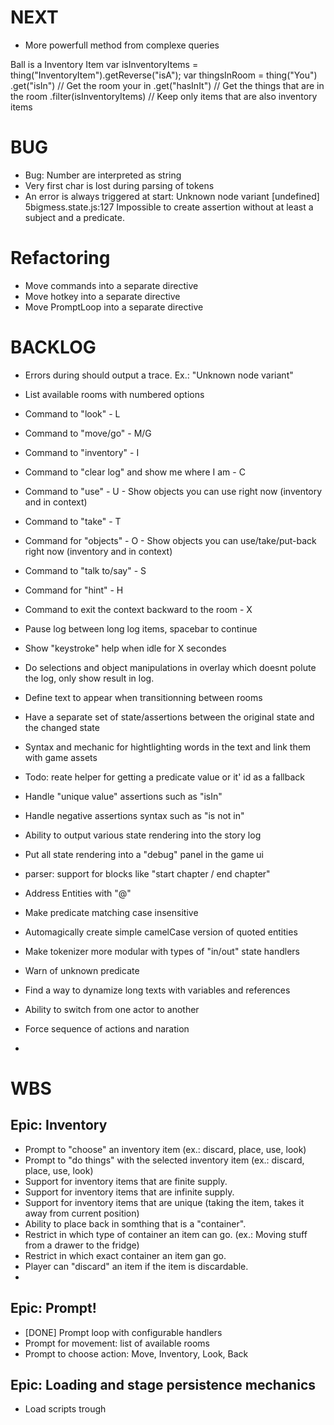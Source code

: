 
# NEXT

- More powerfull method from complexe queries

Ball is a Inventory Item
var isInventoryItems = thing("InventoryItem").getReverse("isA");
var thingsInRoom =
    thing("You")
        .get("isIn") // Get the room your in
            .get("hasInIt") // Get the things that are in the room
                .filter(isInventoryItems) // Keep only items that are also inventory items

# BUG

- Bug: Number are interpreted as string
- Very first char is lost during parsing of tokens
- An error is always triggered at start:
    Unknown node variant [undefined]
    5bigmess.state.js:127 Impossible to create assertion without at least a subject and a predicate.

# Refactoring

- Move commands into a separate directive
- Move hotkey into a separate directive
- Move PromptLoop into a separate directive

# BACKLOG

- Errors during should output a trace. Ex.: "Unknown node variant"
- List available rooms with numbered options

- Command to "look" - L
- Command to "move/go" - M/G
- Command to "inventory" - I
- Command to "clear log" and show me where I am - C
- Command to "use" - U - Show objects you can use right now (inventory and in context)
- Command to "take" - T
- Command for "objects" - O - Show objects you can use/take/put-back right now (inventory and in context)
- Command to "talk to/say" - S
- Command for "hint" - H
- Command to exit the context backward to the room - X

- Pause log between long log items, spacebar to continue
- Show "keystroke" help when idle for X secondes

- Do selections and object manipulations in overlay which doesnt polute the log, only show result in log.
- Define text to appear when transitionning between rooms
- Have a separate set of state/assertions between the original state and the changed state
- Syntax and mechanic for hightlighting words in the text and link them with game assets
- Todo: reate helper for getting a predicate value or it' id as a fallback
- Handle "unique value" assertions such as "isIn"
- Handle negative assertions syntax such as "is not in"
- Ability to output various state rendering into the story log
- Put all state rendering into a "debug" panel in the game ui
- parser: support for blocks like "start chapter / end chapter"
- Address Entities with "@"
- Make predicate matching case insensitive
- Automagically create simple camelCase version of quoted entities
- Make tokenizer more modular with types of "in/out" state handlers
- Warn of unknown predicate
- Find a way to dynamize long texts with variables and references
- Ability to switch from one actor to another
- Force sequence of actions and naration
- 


# WBS

## Epic: Inventory

- Prompt to "choose" an inventory item (ex.: discard, place, use, look)
- Prompt to "do things" with the selected inventory item (ex.: discard, place, use, look)
- Support for inventory items that are finite supply.
- Support for inventory items that are infinite supply.
- Support for inventory items that are unique (taking the item, takes it away from current position)
- Ability to place back in somthing that is a "container".
- Restrict in which type of container an item can go. (ex.: Moving stuff from a drawer to the fridge)
- Restrict in which exact container an item gan go.
- Player can "discard" an item if the item is discardable.
- 

## Epic: Prompt!

- [DONE] Prompt loop with configurable handlers
- Prompt for movement: list of available rooms
- Prompt to choose action: Move, Inventory, Look, Back

## Epic: Loading and stage persistence mechanics

- Load scripts trough <script> tag
- Ability to set Stories and Chapter scope
- Reader can switch between le list of available stories
- State is flushed when loading another story
- Persist state in real-time at "Story" level
- Retrieve stored state when comming back to a story
- Command to clear the state

## Epic: Player moves from one room to another

- Trigger a move command with the "m" key
- With the move command, show a log item of type "options" to show the list of rooms
- Focus the cursor on the first option
- Select a room from the list using the keyboard (arrows or tab and spacebar)
- Move the player from one room to another when a selection is made
- Trigger the "entered room" routine when entering a room
- Ensure that a player is not in two room at once

## Room movement refinements

- Movements are described with a "action" type log
- Room descriptio are described with "described" type log
- Trigger a selection of room with the number keys [1 to 9]
- Press [esc] to cancel the current choice
- Select a room with the mouse
- Remove the list of choice after a selection is made
- When entering a room, dont show the same room description more than X times in Y minutes
- When no rooms are available, the "No rooms available" message fades out after a moment